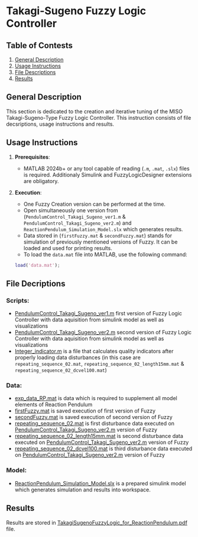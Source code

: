 # Takagi-Sugeno Fuzzy Logic Controller

## Table of Contests

1. [General Description](#general-description)
2. [Usage Instructions](#usage-instructions)
3. [File Descriptions](#file-descriptions)
4. [Results](#results)

## General Description
This section is dedicated to the creation and iterative tuning of the MISO Takagi-Sugeno-Type Fuzzy Logic Controller. This instruction consists of file decsriptions, usage instructions and results.

## Usage Instructions
1. **Prerequisites**:
   - MATLAB 2024b+ or any tool capable of reading (`.m`, `.mat`, `.slx`) files is required. Additionaly Simulink and FuzzyLogicDesigner extensions are obligatory.

2. **Execution**:
   - One Fuzzy Creation version can be performed at the time.
   - Open simultaneously one version from (`PendulumControl_Takagi_Sugeno_ver1.m` & `PendulumControl_Takagi_Sugeno_ver2.m`) and `ReactionPendulum_Simulation_Model.slx` which generates results.
   - Data stored in (`firstFuzzy.mat` & `secondFuzzy.mat`) stands for simulation of previously mentioned versions of Fuzzy. It can be loaded and used for printing results.
   - To load the `data.mat` file into MATLAB, use the following command:
   ```matlab
   load('data.mat');

## File Decriptions
### Scripts:
- [PendulumControl_Takagi_Sugeno_ver1.m](main/PendulumControl_Takagi_Sugeno_ver1.m) first version of Fuzzy Logic Controller with data aquisition from simulink model as well as visualizations
- [PendulumControl_Takagi_Sugeno_ver2.m](main/PendulumControl_Takagi_Sugeno_ver2.m) second version of Fuzzy Logic Controller with data aquisition from simulink model as well as visualizations
- [Integer_indicator.m](main/Integer_indicator.m) is a file that calculates quality indicators after properly loading data disturbances (in this case are `repeating_sequence_02.mat`, `repeating_sequence_02_length15mm.mat` & `repeating_sequence_02_dcvel100.mat`)

### Data:
- [exp_data_RP.mat](main/exp_data_RP.mat) is data which is required to supplement all model elements of Reaction Pendulum
- [firstFuzzy.mat](main/firstFuzzy.mat) is saved execution of first version of Fuzzy
- [secondFuzzy.mat](main/secondFuzzy.mat) is saved execution of second version of Fuzzy
- [repeating_sequence_02.mat](main/repeating_sequence_02.mat) is first disturbance data executed on [PendulumControl_Takagi_Sugeno_ver2.m](main/PendulumControl_Takagi_Sugeno_ver2.m) version of Fuzzy
- [repeating_sequence_02_length15mm.mat](main/repeating_sequence_02_length15mm.mat) is second disturbance data executed on [PendulumControl_Takagi_Sugeno_ver2.m](main/PendulumControl_Takagi_Sugeno_ver2.m) version of Fuzzy
- [repeating_sequence_02_dcvel100.mat](main/repeating_sequence_02_dcvel100.mat) is third disturbance data executed on [PendulumControl_Takagi_Sugeno_ver2.m](main/PendulumControl_Takagi_Sugeno_ver2.m) version of Fuzzy

### Model:
- [ReactionPendulum_Simulation_Model.slx](main/ReactionPendulum_Simulation_Model.slx) is a prepared simulink model which generates simulation and results into workspace.

## Results
Results are stored in [TakagiSugenoFuzzyLogic_for_ReactionPendulum.pdf](doc/TakagiSugenoFuzzyLogic_for_ReactionPendulum.pdf) file.